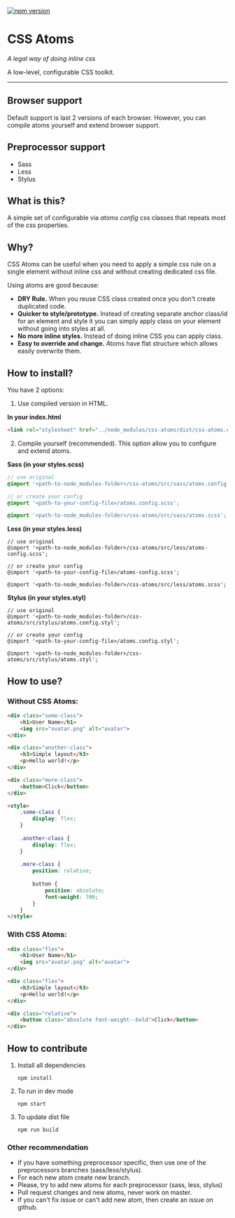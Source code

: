 [![npm version](https://badge.fury.io/js/css-atoms.svg)](https://badge.fury.io/js/css-atoms)

CSS Atoms
=========

*A legal way of doing inline css*

A low-level, configurable CSS toolkit.

---

## Browser support

Default support is last 2 versions of each browser. However, you can compile atoms yourself and extend browser support.

## Preprocessor support

* Sass
* Less
* Stylus

## What is this?

A simple set of configurable via *atoms config* css classes that repeats most of the css properties.


## Why?

CSS Atoms can be useful when you need to apply a simple css rule on a single element without inline css and without creating dedicated css file.

Using atoms are good because:

* **DRY Rule.** When you reuse CSS class created once you don't create duplicated code.
* **Quicker to style/prototype.** Instead of creating separate anchor class/id for an element and style it you can simply apply class on your element without going into styles at all.
* **No more inline styles.** Instead of doing inline CSS you can apply class.
* **Easy to override and change.** Atoms have flat structure which allows easily overwrite them.


## How to install?
You have 2 options:

1. Use compiled version in HTML.

**In your index.html** 
```html
<link rel="stylesheet" href="../node_modules/css-atoms/dist/css-atoms.css">
```

2. Compile yourself (recommended). This option allow you to configure and extend atoms.

**Sass (in your styles.scss)**
```scss
// use original
@import '<path-to-node_modules-folder>/css-atoms/src/sass/atoms.config.scss';

// or create your config
@import '<path-to-your-config-file>/atoms.config.scss';

@import '<path-to-node_modules-folder>/css-atoms/src/sass/atoms.scss';
```

**Less (in your styles.less)**
```less
// use original
@import '<path-to-node_modules-folder>/css-atoms/src/less/atoms-config.scss';

// or create your config
@import '<path-to-your-config-file>/atoms-config.scss';

@import '<path-to-node_modules-folder>/css-atoms/src/less/atoms.scss';
```

**Stylus (in your styles.styl)**
```stylus
// use original
@import '<path-to-node_modules-folder>/css-atoms/src/stylus/atoms.config.styl';

// or create your config
@import '<path-to-your-config-file>/atoms.config.styl';

@import '<path-to-node_modules-folder>/css-atoms/src/stylus/atoms.styl';
```

## How to use?

### Without CSS Atoms:
```html
<div class="some-class">
    <h1>User Name</h1>
    <img src="avatar.png" alt="avatar">
</div>

<div class="another-class">
    <h3>Simple layout</h3>
    <p>Hello world!</p>
</div>

<div class="more-class">
    <button>Click</button>
</div>

<style>
    .some-class {
        display: flex;
    }
    
    .another-class {
        display: flex;
    }
    
    .more-class {
        position: relative;
        
        button {
            position: absolute;
            font-weight: 700;
        }
    }
</style>
```

### With CSS Atoms:
```html
<div class="flex">
    <h1>User Name</h1>
    <img src="avatar.png" alt="avatar">
</div>

<div class="flex">
    <h3>Simple layout</h3>
    <p>Hello world!</p>
</div>

<div class="relative">
    <button class="absolute font-weight--bold">Click</button>
</div>
```


## How to contribute

1. Install all dependencies

    `npm install`

2. To run in dev mode

    `npm start`

3. To update dist file

    `npm run build`


### Other recommendation

- If you have something preprocessor specific, then use one of the preprocessors branches (sass/less/stylus).
- For each new atom create new branch.
- Please, try to add new atoms for each preprocessor (sass, less, stylus)
- Pull request changes and new atoms, never work on master.
- If you can't fix issue or can't add new atom, then create an issue on github.